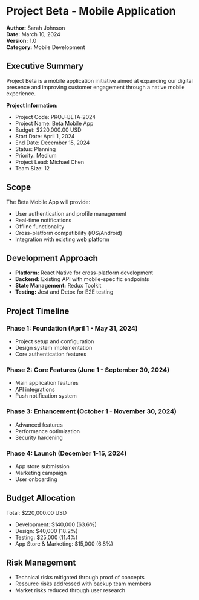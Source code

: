 # Project Beta - Mobile Application

**Author:** Sarah Johnson  
**Date:** March 10, 2024  
**Version:** 1.0  
**Category:** Mobile Development

## Executive Summary

Project Beta is a mobile application initiative aimed at expanding our digital presence and improving customer engagement through a native mobile experience.

**Project Information:**
- Project Code: PROJ-BETA-2024
- Project Name: Beta Mobile App
- Budget: $220,000.00 USD
- Start Date: April 1, 2024
- End Date: December 15, 2024
- Status: Planning
- Priority: Medium
- Project Lead: Michael Chen
- Team Size: 12

## Scope

The Beta Mobile App will provide:
- User authentication and profile management
- Real-time notifications
- Offline functionality
- Cross-platform compatibility (iOS/Android)
- Integration with existing web platform

## Development Approach

- **Platform:** React Native for cross-platform development
- **Backend:** Existing API with mobile-specific endpoints
- **State Management:** Redux Toolkit
- **Testing:** Jest and Detox for E2E testing

## Project Timeline

### Phase 1: Foundation (April 1 - May 31, 2024)
- Project setup and configuration
- Design system implementation
- Core authentication features

### Phase 2: Core Features (June 1 - September 30, 2024)
- Main application features
- API integrations
- Push notification system

### Phase 3: Enhancement (October 1 - November 30, 2024)
- Advanced features
- Performance optimization
- Security hardening

### Phase 4: Launch (December 1-15, 2024)
- App store submission
- Marketing campaign
- User onboarding

## Budget Allocation

Total: $220,000.00 USD

- Development: $140,000 (63.6%)
- Design: $40,000 (18.2%)
- Testing: $25,000 (11.4%)
- App Store & Marketing: $15,000 (6.8%)

## Risk Management

- Technical risks mitigated through proof of concepts
- Resource risks addressed with backup team members
- Market risks reduced through user research
